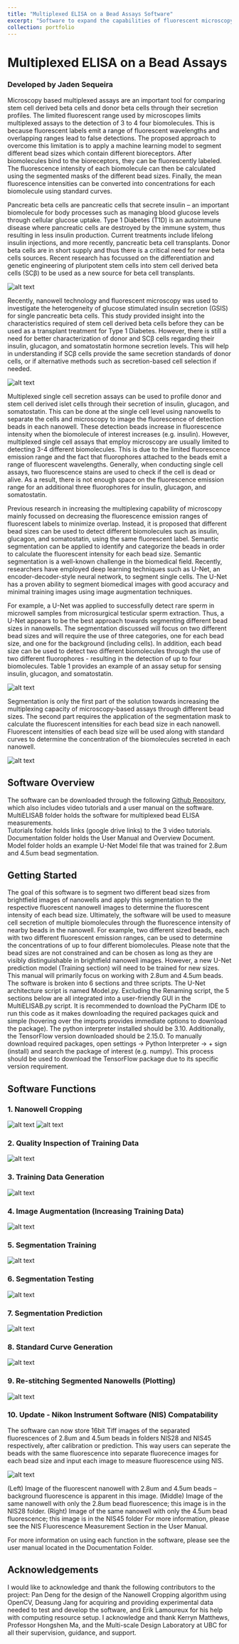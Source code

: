 ```yaml
---
title: "Multiplexed ELISA on a Bead Assays Software"
excerpt: "Software to expand the capabilities of fluorescent microscopy in single cell secretion assays using U-Net segmentation <br/><img src='/images/Image16.JPG'>"
collection: portfolio
---
```


# Multiplexed ELISA on a Bead Assays 
### Developed by Jaden Sequeira


Microscopy based multiplexed assays are an important tool for comparing stem cell
derived beta cells and donor beta cells through their secretion profiles. The limited fluorescent
range used by microscopes limits multiplexed assays to the detection of 3 to 4 four biomolecules.
This is because fluorescent labels emit a range of fluorescent wavelengths and overlapping
ranges lead to false detections. The proposed approach to overcome this limitation is to apply a
machine learning model to segment different bead sizes which contain different bioreceptors.
After biomolecules bind to the bioreceptors, they can be fluorescently labeled. The fluorescence
intensity of each biomolecule can then be calculated using the segmented masks of the different
bead sizes. Finally, the mean fluorescence intensities can be converted into concentrations for
each biomolecule using standard curves.

Pancreatic beta cells are pancreatic cells that secrete insulin – an important biomolecule
for body processes such as managing blood glucose levels through cellular glucose uptake. Type
1 Diabetes (T1D) is an autoimmune disease where pancreatic cells are destroyed by the immune
system, thus resulting in less insulin production. Current treatments include lifelong insulin injections,
and more recently, pancreatic beta cell transplants. Donor beta cells are in short supply and thus there is
a critical need for new beta cells sources. Recent research has focussed on the differentiation 
and genetic engineering of pluripotent stem cells into stem cell derived beta cells (SCβ) to be used as a new source for beta cell transplants. 

![alt text](Images/Image1.JPG)


Recently, nanowell technology and fluorescent microscopy was used to investigate
the heterogeneity of glucose stimulated insulin secretion (GSIS) for single pancreatic beta cells.
This study provided insight into the characteristics required of stem cell derived beta cells before
they can be used as a transplant treatment for Type 1 Diabetes. However, there is still a need for
better characterization of donor and SCβ cells regarding their insulin, glucagon, and somatostatin
hormone secretion levels. This will help in understanding if SCβ cells provide the same secretion
standards of donor cells, or if alternative methods such as secretion-based cell
selection if needed.

![alt text](Images/Image2.JPG)

Multiplexed single cell secretion assays can be used to profile donor and stem cell
derived islet cells through their secretion of insulin, glucagon, and somatostatin. This can be
done at the single cell level using nanowells to separate the cells and microscopy to image the
fluorescence of detection beads in each nanowell. These detection beads increase in fluorescence
intensity when the biomolecule of interest increases (e.g. insulin). However, multiplexed single
cell assays that employ microscopy are usually limited to detecting 3-4 different biomolecules. 
This is due to the limited fluorescence emission range and the fact that fluorophores attached to
the beads emit a range of fluorescent wavelengths. Generally, when conducting single cell
assays, two fluorescence stains are used to check if the cell is dead or alive. As a result, there is
not enough space on the fluorescence emission range for an additional three fluorophores for
insulin, glucagon, and somatostatin.

Previous research in increasing the multiplexing capability of microscopy mainly
focussed on decreasing the fluorescence emission ranges of fluorescent labels to minimize
overlap. Instead, it is proposed that different bead sizes can be used to detect different
biomolecules such as insulin, glucagon, and somatostatin, using the same fluorescent label.
Semantic segmentation can be applied to identify and categorize the beads in order to calculate
the fluorescent intensity for each bead size. 
Semantic segmentation is a well-known challenge in the biomedical field. Recently,
researchers have employed deep learning techniques such as U-Net, an encoder-decoder-style
neural network, to segment single cells. The U-Net has a proven ability to segment biomedical
images with good accuracy and minimal training images using image augmentation techniques.

For example, a U-Net was applied to successfully detect rare sperm in microwell
samples from microsurgical testicular sperm extraction. Thus, a U-Net appears to be the best
approach towards segmenting different bead sizes in nanowells. The segmentation
discussed will focus on two different bead sizes and will require the use of three
categories, one for each bead size, and one for the background (including cells). In addition, each
bead size can be used to detect two different biomolecules through the use of two different
fluorophores - resulting in the detection of up to four biomolecules. Table 1 provides an example
of an assay setup for sensing insulin, glucagon, and somatostatin.


![alt text](Images/Image3.JPG)

Segmentation is only the first part of the solution towards increasing the multiplexing
capacity of microscopy-based assays through different bead sizes.
The second part requires the application of the segmentation mask to calculate the fluorescent
intensities for each bead size in each nanowell. Fluorescent intensities of each bead size
will be used along with standard curves to determine the concentration of the biomolecules
secreted in each nanowell.

![alt text](Images/Image4.JPG)


## Software Overview
The software can be downloaded through the following [Github Repository](https://github.com/JadenSequeira/MDLMultiplexedAssay/tree/main), which also includes video tutorials and a user manual on the software.\
MultiELISAB folder holds the software for multiplexed bead ELISA measurements.\
Tutorials folder holds links (google drive links) to the 3 video tutorials.\
Documentation folder holds the User Manual and Overview Document.\
Model folder holds an example U-Net Model file that was trained for 2.8um and 4.5um bead segmentation.

## Getting Started
The goal of this software is to segment two different bead sizes from brightfield images of
nanowells and apply this segmentation to the respective fluorescent nanowell images to
determine the fluorescent intensity of each bead size. Ultimately, the software will be used to
measure cell secretion of multiple biomolecules through the fluorescence intensity of nearby
beads in the nanowell. For example, two different sized beads, each with two different
fluorescent emission ranges, can be used to determine the concentrations of up to four different
biomolecules. Please note that the bead sizes are not constrained and can be chosen as long as they are visibly
distinguishable in brightfield nanowell images. However, a new U-Net prediction model
(Training section) will need to be trained for new sizes. This manual will primarily focus on
working with 2.8um and 4.5um beads.
The software is broken into 6 sections and three scripts. The U-Net architecture script is named
Model.py. Excluding the Renaming script, the 5 sections below are all integrated into a user-friendly GUI
in the MultiELISAB.py script. It is recommended to download the PyCharm IDE to
run this code as it makes downloading the required packages quick and simple (hovering over
the imports provides immediate options to download the package). The python interpreter
installed should be 3.10. Additionally, the TensorFlow version downloaded should be 2.15.0. To
manually download required packages, open settings -> Python Interpreter -> + sign (install) and
search the package of interest (e.g. numpy). This process should be used to download the
TensorFlow package due to its specific version requirement.


## Software Functions
### 1. Nanowell Cropping

![alt text](Images/Image6.JPG)
![alt text](Images/Image7.JPG)

### 2. Quality Inspection of Training Data
![alt text](Images/Image14.JPG)
### 3. Training Data Generation
![alt text](Images/Image8.JPG)
### 4. Image Augmentation (Increasing Training Data)
![alt text](Images/Image9.JPG)
### 5. Segmentation Training
![alt text](Images/Image10.JPG)
### 6. Segmentation Testing
![alt text](Images/Image11.JPG)
### 7. Segmentation Prediction
![alt text](Images/Image12.JPG)
### 8. Standard Curve Generation
![alt text](Images/Image13.JPG)
### 9. Re-stitching Segmented Nanowells (Plotting)
![alt text](Images/Image15.JPG)
### 10. Update - Nikon Instrument Software (NIS) Compatability
The software can now store 16bit Tiff images of the separated fluorescences of 2.8um and 4.5um beads in folders NIS28 and NIS45 respectively, after calibration or prediction.
This way users can seperate the beads with the same fluorescence into separate fluorecence images for each bead size and input each image to measure fluorescence using NIS. 

![alt text](Images/Image5.JPG)

(Left) Image of the fluorescent nanowell with 2.8um and 4.5um beads – background
fluorescence is apparent in this image. (Middle) Image of the same nanowell with only the 2.8um
bead fluorescence; this image is in the NIS28 folder. (Right) Image of the same nanowell with
only the 4.5um bead fluorescence; this image is in the NIS45 folder
For more information, please see the NIS Fluorescence Measurement Section in the User Manual.

For more information on using each function in the software, please see the user manual located in the Documentation Folder.

## Acknowledgements

I would like to acknowledge and thank the following contributors to the project: Pan Deng for
the design of the Nanowell Cropping algorithm using OpenCV, Deasung Jang for acquiring and
providing experimental data needed to test and develop the software, and Erik Lamoureux for his
help with computing resource setup. I acknowledge and thank Kerryn Matthews, Professor
Hongshen Ma, and the Multi-scale Design Laboratory at UBC for all their supervision, guidance,
and support.
